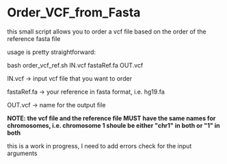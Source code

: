 # Order_VCF_from_Fasta
this small script allows you to order a vcf file based on the order of the reference fasta file

usage is pretty straightforward:

bash order_vcf_ref.sh IN.vcf fastaRef.fa OUT.vcf

IN.vcf -> input vcf file that you want to order

fastaRef.fa -> your reference in fasta format, i.e. hg19.fa

OUT.vcf -> name for the output file

<b>NOTE: the vcf file and the reference file MUST have the same names for chromosomes, i.e. chromosome 1 shoule be either "chr1" in both or "1" in both</b>

this is a work in progress, I need to add errors check for the input arguments
